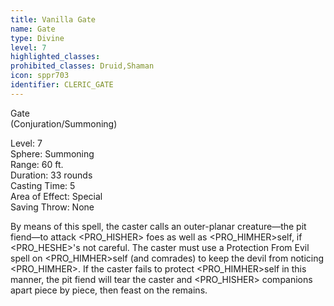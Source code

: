 ```yaml
---
title: Vanilla Gate
name: Gate
type: Divine
level: 7
highlighted_classes: 
prohibited_classes: Druid,Shaman
icon: sppr703
identifier: CLERIC_GATE
---
```

Gate  
(Conjuration/Summoning)  
  
Level: 7  
Sphere: Summoning  
Range: 60 ft.  
Duration: 33 rounds  
Casting Time: 5  
Area of Effect: Special  
Saving Throw: None  
  
By means of this spell, the caster calls an outer-planar creature—the pit fiend—to attack &lt;PRO_HISHER&gt; foes as well as &lt;PRO_HIMHER&gt;self, if &lt;PRO_HESHE&gt;'s not careful. The caster must use a Protection From Evil spell on &lt;PRO_HIMHER&gt;self (and comrades) to keep the devil from noticing &lt;PRO_HIMHER&gt;. If the caster fails to protect &lt;PRO_HIMHER&gt;self in this manner, the pit fiend will tear the caster and &lt;PRO_HISHER&gt; companions apart piece by piece, then feast on the remains.  

